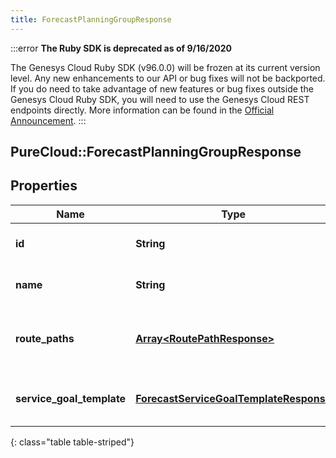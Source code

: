 ```yaml
---
title: ForecastPlanningGroupResponse
---
```


:::error
**The Ruby SDK is deprecated as of 9/16/2020**

The Genesys Cloud Ruby SDK (v96.0.0) will be frozen at its current version level. Any new enhancements to our API or bug fixes will not be backported. If you do need to take advantage of new features or bug fixes outside the Genesys Cloud Ruby SDK, you will need to use the Genesys Cloud REST endpoints directly. More information can be found in the [Official Announcement](https://developer.mypurecloud.com/forum/t/announcement-genesys-cloud-ruby-sdk-end-of-life/8850).
:::


## PureCloud::ForecastPlanningGroupResponse

## Properties

|Name | Type | Description | Notes|
|------------ | ------------- | ------------- | -------------|
| **id** | **String** | The ID of the planning group | [optional] |
| **name** | **String** | The name of the planning group | [optional] |
| **route_paths** | [**Array&lt;RoutePathResponse&gt;**](RoutePathResponse.html) | Route path configuration for this planning group | [optional] |
| **service_goal_template** | [**ForecastServiceGoalTemplateResponse**](ForecastServiceGoalTemplateResponse.html) | Service goals for this planning group | [optional] |
{: class="table table-striped"}


